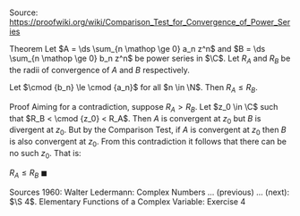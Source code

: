 # 

Source: https://proofwiki.org/wiki/Comparison_Test_for_Convergence_of_Power_Series

Theorem
Let $A = \ds \sum_{n \mathop \ge 0} a_n z^n$ and $B = \ds \sum_{n \mathop \ge 0} b_n z^n$ be power series in $\C$.
Let $R_A$ and $R_B$ be the radii of convergence of $A$ and $B$ respectively.

Let $\cmod {b_n} \le \cmod {a_n}$ for all $n \in \N$.
Then $R_A \le R_B$.


Proof
Aiming for a contradiction, suppose $R_A > R_B$.
Let $z_0 \in \C$ such that $R_B < \cmod {z_0} < R_A$.
Then $A$ is convergent at $z_0$ but $B$ is divergent at $z_0$.
But by the Comparison Test, if $A$ is convergent at $z_0$ then $B$ is also convergent at $z_0$.
From this contradiction it follows that there can be no such $z_0$.
That is:

$R_A \le R_B$
$\blacksquare$


Sources
1960: Walter Ledermann: Complex Numbers ... (previous) ... (next): $\S 4$. Elementary Functions of a Complex Variable: Exercise $4$




